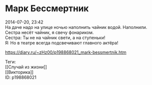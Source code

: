 Марк Бессмертник
=================

   
 2014-07-20, 23:42   
  На даче надо на улице ночью наполнить чайник водой. Наполнили. Сестра несёт чайник, я свечу фонариком.   
 Сестра: Ты не на чайник свети, а на ступеньки!   
 Я: Но в театре всегда подсвечивают главного актёра!   
    
 <https://diary.ru/~zHz00/p198868021_mark-bessmertnik.htm>   
   
 Теги:   
 [[Случай из жизни]]   
 [[Викторика]]   
 ID: p198868021